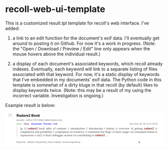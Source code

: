 # recoll-web-ui-template

This is a customized result.tpl template for recoll's web interface.  I've added:

1) a link to an edit function for the document's exif data.  I'll eventually get around to posting it on Github.  For now it's a work in progress.  (Note: the "Open / Download / Preview / Edit" line only appears when the mouse hovers above the individual result.)

2) a display of each document's associated keywords, which recoll already indexes.  Eventually, each keyword will link to a separate listing of files associated with that keyword.  For now, it's a static display of keywords that I've embedded in my documents' exif data.  The Python code in this template is somewhat of a dirty kluge in that recoll (by default) likes to display keywords twice.  (Note: this may be a result of my using the incorrect variable.  Investigation is ongoing.)

Example result is below:

![screenshot of template result](webui-template-result.png)
